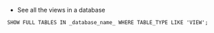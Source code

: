 

- See all the views in a database
```
SHOW FULL TABLES IN _database_name_ WHERE TABLE_TYPE LIKE 'VIEW';
```
